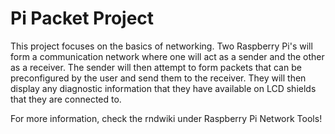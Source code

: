 # Pi Packet Project

This project focuses on the basics of networking. Two Raspberry Pi's will form a communication network where one will act as a sender and the other as a receiver. The sender will then attempt to form packets that can be preconfigured by the user and send them to the receiver. They will then display any diagnostic information that they have available on LCD shields that they are connected to.

For more information, check the rndwiki under Raspberry Pi Network Tools!
